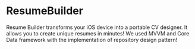 # ResumeBuilder
Resume Builder transforms your iOS device into a portable CV designer. It allows you to create unique resumes in minutes! We used MVVM and Core Data framework with the implementation of repository design pattern!
